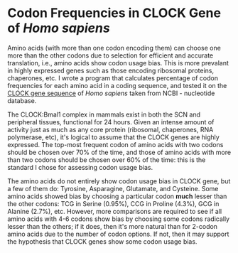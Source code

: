 # Codon Frequencies in CLOCK Gene of *Homo sapiens*

Amino acids (with more than one codon encoding them) can choose one more than the other codons due to selection for efficient and accurate translation, i.e., amino acids show codon usage bias. This is more prevalant in highly expressed genes such as those encoding ribosomal proteins, chaperones, etc. I wrote a program that calculates percentage of codon frequencies for each amino acid in a coding sequence, and tested it on the [CLOCK gene sequence](https://www.ncbi.nlm.nih.gov/nuccore/NM_001267843.2?report=gbwithparts&log$=seqview) of *Homo sapiens* taken from NCBI - nucleotide database. 

The CLOCK:Bmal1 complex in mammals exist in both the SCN and peripheral tissues, functional for 24 hours. Given an intense amount of activity just as much as any core protein (ribosomal, chaperones, RNA polymerase, etc), it's logical to assume that the CLOCK genes are highly expressed. The top-most frequent codon of amino acids with two codons should be chosen over 70% of the time, and those of amino acids with more than two codons should be chosen over 60% of the time: this is the standard I chose for assessing codon usage bias. 

The amino acids do not entirely show codon usage bias in CLOCK gene, but a few of them do: Tyrosine, Asparagine, Glutamate, and Cysteine. Some amino acids showed bias by choosing a particular codon **much** lesser than the other codons: TCG in Serine (0.95%), CCG in Proline (4.3%), GCG in Alanine (2.7%), etc. However, more comparisons are required to see if all amino acids with 4-6 codons show bias by choosing some codons radically lesser than the others; if it does, then it's more natural than for 2-codon amino acids due to the number of codon options. If not, then it may support the hypothesis that CLOCK genes show some codon usage bias. 
